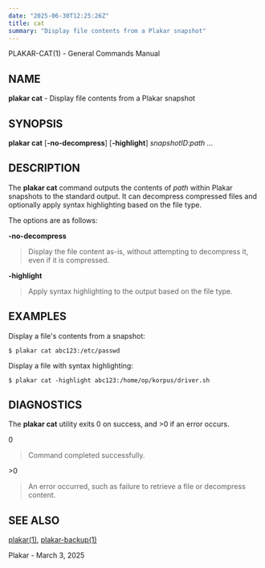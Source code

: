 ```yaml
---
date: "2025-06-30T12:25:26Z"
title: cat
summary: "Display file contents from a Plakar snapshot"
---
```

PLAKAR-CAT(1) - General Commands Manual

## NAME

**plakar cat** - Display file contents from a Plakar snapshot

## SYNOPSIS

**plakar cat**
\[**-no-decompress**]
\[**-highlight**]
*snapshotID*:*path&nbsp;...*

## DESCRIPTION

The
**plakar cat**
command outputs the contents of
*path*
within Plakar snapshots to the
standard output.
It can decompress compressed files and optionally apply syntax
highlighting based on the file type.

The options are as follows:

**-no-decompress**

> Display the file content as-is, without attempting to decompress it,
> even if it is compressed.

**-highlight**

> Apply syntax highlighting to the output based on the file type.

## EXAMPLES

Display a file's contents from a snapshot:

	$ plakar cat abc123:/etc/passwd

Display a file with syntax highlighting:

	$ plakar cat -highlight abc123:/home/op/korpus/driver.sh

## DIAGNOSTICS

The **plakar cat** utility exits&#160;0 on success, and&#160;&gt;0 if an error occurs.

0

> Command completed successfully.

&gt;0

> An error occurred, such as failure to retrieve a file or decompress
> content.

## SEE ALSO

[plakar(1)](../plakar/),
[plakar-backup(1)](../backup/)

Plakar - March 3, 2025

